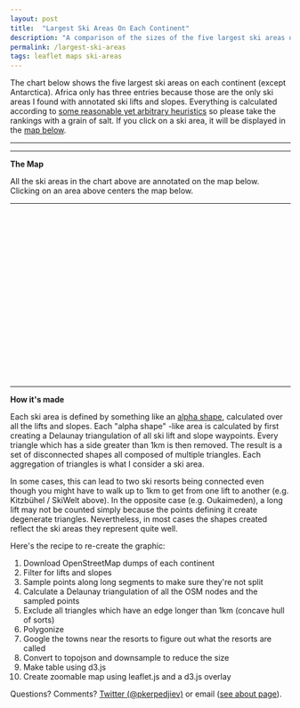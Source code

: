 ```yaml
---
layout: post
title:  "Largest Ski Areas On Each Continent"
description: "A comparison of the sizes of the five largest ski areas on each continent."
permalink: /largest-ski-areas
tags: leaflet maps ski-areas
---
```

<meta charset="utf-8"> 
<img itemprop="image" src="/img/itemprop-largest-ski-areas.png" style='display:none' width=200 height=130>

The chart below shows the five largest ski areas on each continent (except
Antarctica). Africa only has three entries because those are the only ski areas
I found with annotated ski lifts and slopes.  Everything is calculated
according to <a href='#how-its-made'>some reasonable yet arbitrary
heuristics</a> so please take the rankings with a grain of salt. If you click
on a ski area, it will be displayed in the <a href='#map-area-section'>map
below</a>.

<link rel='stylesheet' href='/css/largest-ski-areas.css'>
<link rel="stylesheet" href="/css/leaflet.css">

<hr>
<div id="compare-area"></div>
<hr>

<b id='map-area-section'>The Map</b>

All the ski areas in the chart above are annotated on the map below. Clicking
on an area above centers the map below.

<hr>
<div id="map-area" style="height: 300px; width: 550px;"></div>
<hr>
<b id='how-its-made'>How it's made</b>

Each ski area is defined by something like an [alpha
shape](https://en.wikipedia.org/wiki/Alpha_shape), calculated over all the
lifts and slopes. Each "alpha shape" -like area is calculated by first creating
a Delaunay triangulation of all ski lift and slope waypoints. Every triangle
which has a side greater than 1km is then removed. The result is a set of
disconnected shapes all composed of multiple triangles. Each aggregation of
triangles is what I consider a ski area.

In some cases, this can lead to two ski resorts being connected even though you
might have to walk up to 1km to get from one lift to another (e.g. Kitzbühel /
SkiWelt above). In the opposite case (e.g. Oukaimeden), a long lift may not
be counted simply because the points defining it create degenerate triangles.
Nevertheless, in most cases the shapes created reflect the ski areas they
represent quite well.

Here's the recipe to re-create the graphic:

1. Download OpenStreetMap dumps of each continent
2. Filter for lifts and slopes
3. Sample points along long segments to make sure they're not split
4. Calculate a Delaunay triangulation of all the OSM nodes and the sampled points
5. Exclude all triangles which have an edge longer than 1km (concave hull of sorts)
6. Polygonize
7. Google the towns near the resorts to figure out what the resorts are called
8. Convert to topojson and downsample to reduce the size
9. Make table using d3.js
10. Create zoomable map using leaflet.js and a d3.js overlay

Questions? Comments? [Twitter (@pkerpedjiev)](https://twitter.com/pkerpedjiev) or email ([see about page](/about)).

<script src="/js/lib/d3.min.js"></script>
<script src="/js/lib/topojson.v1.min.js"></script>
<script src="/js/lib/d3-grid.js"></script>
<script src="/js/lib/leaflet.js"></script>
<script src="/js/largest-ski-areas.js"></script>
<script src="/js/ski-area-map.js"></script>
<script>

var skiAreasFn = '/jsons/largest-ski-areas/topn.topo'

var map = drawSkiMap('map-area', skiAreasFn);
compareMaps(skiAreasFn, map);

</script>
